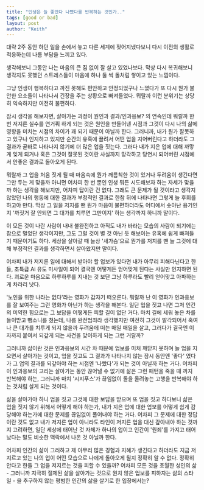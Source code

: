 ```yaml
---
title: "인생은 늘 좋았다 나빴다를 반복하는 것인가.."
tags: [good or bad]
layout: post
author: "Keith"
---
```


대략 2주 동안 하던 일을 손에서 놓고 다른 세계에 젖어지냈다보니 다시 이전의 생활로 적응하는데 나름 부담을 느끼고 있다.

생각해보니 그동안 나는 마음의 큰 짐 없이 잘 살고 있었나보다. 막상 다시 복귀해보니 생각지도 못했던 스트레스들이 마음에 하나 둘 씩 돌처럼 쌓이고 있는 느낌이다.

그냥 인생이 행복하다고 까진 못해도 편안하고 안정되었구나 느꼈다가 또 다시 뭔가 불안한 요소들이 나타나서 긴장을 주는 상황으로 빠져들었다. 뭐랄까 이런 분위기는 상당히 익숙하지만 여전히 불편하다.

잠시 생각을 해보자면, 살아가는 과정이 원인과 결과/인과응보? 의 연속인데 뭐랄까 한번 저지른 실수를 연거풔 하게 되는 것은 원인을 만들어낸 시점과 그것이 다시 나의 삶에 영향을 미치는 시점의 차이가 꽤 되기 때문이 아닐까 한다. 그러니까, 내가 뭔가 잘못하고 있구나 인지하고 있지만 순간의 유혹에 끌려서 어떤 업을 지어버린다고 하더라도 그 결과가 곧바로 나타나지 않기에 더 많은 업을 짓는다. 그러다 내가 지은 업에 대해 까맣게 잊게 되거나 혹은 그것이 잘못된 것이란 사실까지 망각하고 당연시 되어버린 시점에서 안좋은 결과로 돌아오게 된다. 

뭐랄까 그 업을 처음 짓게 될 때 마음속에 뭔가 깨름칙한 것이 있거나 두려움이 생긴다면 그만 두는 게 맞을까 아니면 어차피 한 번 뿐인 인생 뭐든 시도해보자 하는 자세가 맞을까 하는 생각을 해보지만, 어차피 답이란 건 없다. 그래도 큰 문제가 될 것이라고 생각지 않았던 나의 행동에 대한 결과가 부정적인 결과로 한참 뒤에 나타나면 그렇게 늘 후회를 하고야 만다. 막상 그 일을 저지를 땐 뭔가 마음이 불편하더라도 어디에서 솟아난 용기인지 '까짓거 잘 안되면 그 대가를 치루면 그만이지' 하는 생각까지 하니까 말이다.

이 모든 것이 나란 사람이 내내 불완전하고 아직도 내가 바라는 모습의 사람이 되기에는 참으로 멀었단 생각이지만, 그도 그럴 것이 별 것 아닌 듯 해보이는 유혹에 쉽게 빠져들기 때문이기도 하다. 세상을 살아갈 때 늘상 '새가슴'으로 뭔가를 저지를 땐 늘 그것에 대해 부정적인 결과를 생각하면서 살아왔지만 말이다. 

어차피 내가 저지른 일에 대해서 받아야 할 업보가 있다면 내가 아무리 피해다닌다고 한 들, 초특급 Ai 유도 미사일이 되어 결국엔 어떻게든 얻어맞게 된다는 사실만 인지하면 된다. 괴로운 마음으로 하루하루를 지내는 것 보단 그냥 하루라도 빨리 얻어맞고 아파하는 게 차라리 낫다. 

'노인을 위한 나라는 없다'라는 영화가 갑자기 떠오른다. 뭐랄까 난 이 영화가 인과응보를 잘 보여주는 그런 영화가 아닌가 하는 생각을 해본다. 일단 업을 짓고 나면 그저 인간의 미약한 힘으로는 그 보답을 어떻게든 피할 길이 없단 거다. 마치 길에 세워 놓은 차를 들이받고 뺑소니를 쳤는데, 나름 완전범죄라 생각했지만 여전히 그것이 발각되어서 혹여나 큰 대가를 치루게 되지 않을까 두려움에 떠는 매일 매일을 살고, 그러다가 결국엔 이자까지 붙여서 되갚게 되는 사건을 맞이하게 되는 그런 거랄까?

그러니까 삶이란 것은 인과응보의 시간 차 때문에 업보를 미처 깨닫지 못하며 늘 업을 지으면서 살아가는 것이고, 업을 짓고도 그 결과가 나타나지 않는 잠시 동안엔 '좋다' 였다가 그 업의 결과를 되갚아야 하는 시점엔 '나빴다'가 되는 것이 아닐까 하는 거다. 어차피 이 인과응보의 고리는 살아가는 동안 끊어낼 수 없기에 삶은 그런 패턴을 죽을 때 까지 반복해야 하는, 그러니까 마치 '시지푸스'가 끊임없이 돌을 올려놓는 고행을 반복해야 하는 것처럼 살게 되는 것이다. 

삶을 살아가야 하니 업을 짓고 그것에 대한 보답을 받으며 또 업을 짓고 하다보니 삶은 업을 짓지 않기 위해서 어떻게 해야 하는가, 내가 지은 업에 대한 업보를 어떻게 쉽게 감당해야 하는가에 대한 문제를 끊임없이 풀어내야 하는 거다. 어차피 그 문제에 대한 정답이란 것도 없고 내가 저지른 업이 아니라도 타인이 저지른 업을 대신 갚아내야 하는 것까지 고려하면, 일단 세상에 태어난 것 자체가 하나의 업이고 인간이 '원죄'를 가지고 태어났다는 말도 비슷한 맥락에서 나온 것 아닐까 한다.

어차피 인간의 삶이 그러하고 제 아무리 많은 경험과 지혜가 생긴다고 하더라도 지금 저지르고 있는 나의 업이 어떤 모습으로 나에게 돌아오게 될지 정확히 알 수 없다. 정확히 안다고 한들 그 업을 저지르는 것을 피할 수 있을까? 어차피 모든 것을 초월한 성인의 삶 - 그러니까 지극히 절제된 삶을 살아가는 것으로 원치 않은 업보를 피하자는 삶의 스타일 - 을 추구하지 않는 평범한 인간의 삶을 살기로 한 입장에서는?

